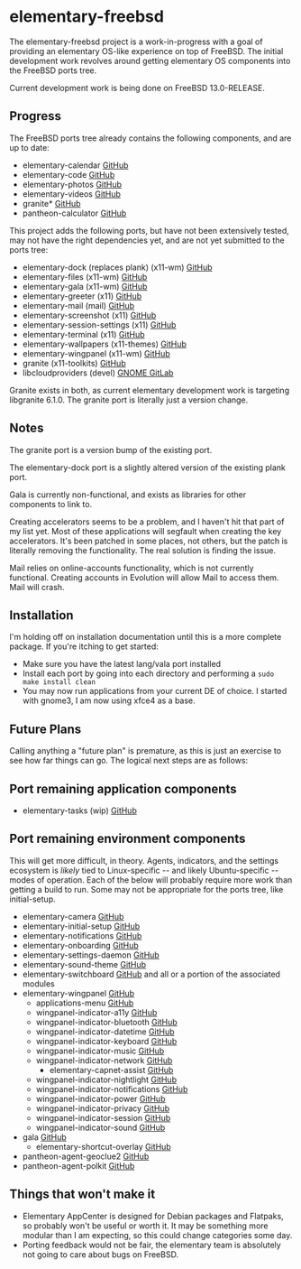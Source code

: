 # elementary-freebsd

The elementary-freebsd project is a work-in-progress with a goal of providing an
elementary OS-like experience on top of FreeBSD. The initial development work
revolves around getting elementary OS components into the FreeBSD ports tree.

Current development work is being done on FreeBSD 13.0-RELEASE.

## Progress

The FreeBSD ports tree already contains the following components, and are up to
date:

* elementary-calendar [GitHub](https://github.com/elementary/calendar)
* elementary-code [GitHub](https://github.com/elementary/code)
* elementary-photos [GitHub](https://github.com/elementary/photos)
* elementary-videos [GitHub](https://github.com/elementary/videos)
* granite* [GitHub](https://github.com/elementary/granite)
* pantheon-calculator [GitHub](https://github.com/elementary/calculator)

This project adds the following ports, but have not been extensively tested,
may not have the right dependencies yet, and are not yet submitted to the ports
tree:

* elementary-dock (replaces plank) (x11-wm) [GitHub](https://github.com/elementary/dock)
* elementary-files (x11-wm) [GitHub](https://github.com/elementary/files)
* elementary-gala (x11-wm) [GitHub](https://github.com/elementary/gala)
* elementary-greeter (x11) [GitHub](https://github.com/elementary/greeter)
* elementary-mail (mail) [GitHub](https://github.com/elementary/mail)
* elementary-screenshot (x11) [GitHub](https://github.com/elementary/screenshot)
* elementary-session-settings (x11) [GitHub](https://github.com/elementary/session-settings)
* elementary-terminal (x11) [GitHub](https://github.com/elementary/terminal)
* elementary-wallpapers (x11-themes) [GitHub](https://github.com/elementary/wallpapers)
* elementary-wingpanel (x11-wm) [GitHub](https://github.com/elementary/wingpanel)
* granite (x11-toolkits) [GitHub](https://github.com/elementary/granite)
* libcloudproviders (devel) [GNOME GitLab](https://gitlab.gnome.org/World/libcloudproviders)

Granite exists in both, as current elementary development work is targeting
libgranite 6.1.0. The granite port is literally just a version change.

## Notes

The granite port is a version bump of the existing port.

The elementary-dock port is a slightly altered version of the existing plank
port.

Gala is currently non-functional, and exists as libraries for other components
to link to.

Creating accelerators seems to be a problem, and I haven't hit that part of my
list yet. Most of these applications will segfault when creating the key
accelerators. It's been patched in some places, not others, but the patch is
literally removing the functionality. The real solution is finding the issue.

Mail relies on online-accounts functionality, which is not currently
functional. Creating accounts in Evolution will allow Mail to access them. Mail
will crash.

## Installation

I'm holding off on installation documentation until this is a more complete
package. If you're itching to get started:

* Make sure you have the latest lang/vala port installed
* Install each port by going into each directory and performing a
  `sudo make install clean`
* You may now run applications from your current DE of choice. I started with
  gnome3, I am now using xfce4 as a base.

## Future Plans

Calling anything a "future plan" is premature, as this is just an exercise to
see how far things can go. The logical next steps are as follows:

## Port remaining application components
* elementary-tasks (wip) [GitHub](https://github.com/elementary/tasks)

## Port remaining environment components

This will get more difficult, in theory. Agents, indicators, and the settings
ecosystem is _likely_ tied to Linux-specific -- and likely Ubuntu-specific --
modes of operation. Each of the below will probably require more work than
getting a build to run. Some may not be appropriate for the ports tree, like
initial-setup.
  * elementary-camera [GitHub](https://github.com/elementary/camera)
  * elementary-initial-setup [GitHub](https://github.com/elementary/initial-setup)
  * elementary-notifications [GitHub](https://github.com/elementary/notifications)
  * elementary-onboarding [GitHub](https://github.com/elementary/onboarding)
  * elementary-settings-daemon [GitHub](https://github.com/elementary/settings-daemon)
  * elementary-sound-theme [GitHub](https://github.com/elementary/sound-theme)
  * elementary-switchboard [GitHub](https://github.com/elementary/switchboard)
    and all or a portion of the associated modules
  * elementary-wingpanel [GitHub](https://github.com/elementary/wingpanel)
    * applications-menu [GitHub](https://github.com/elementary/applications-menu)
    * wingpanel-indicator-a11y [GitHub](https://github.com/elementary/wingpanel-indicator-a11y)
    * wingpanel-indicator-bluetooth [GitHub](https://github.com/elementary/wingpanel-indicator-bluetooth)
    * wingpanel-indicator-datetime [GitHub](https://github.com/elementary/wingpanel-indicator-datetime)
    * wingpanel-indicator-keyboard [GitHub](https://github.com/elementary/wingpanel-indicator-keyboard)
    * wingpanel-indicator-music [GitHub](https://github.com/elementary/wingpanel-indicator-music)
    * wingpanel-indicator-network [GitHub](https://github.com/elementary/wingpanel-indicator-network)
      * elementary-capnet-assist [GitHub](https://github.com/elementary/capnet-assist)
    * wingpanel-indicator-nightlight [GitHub](https://github.com/elementary/wingpanel-indicator-nightlight)
    * wingpanel-indicator-notifications [GitHub](https://github.com/elementary/wingpanel-indicator-notifications)
    * wingpanel-indicator-power [GitHub](https://github.com/elementary/wingpanel-indicator-power)
    * wingpanel-indicator-privacy [GitHub](https://github.com/elementary/wingpanel-indicator-privacy)
    * wingpanel-indicator-session [GitHub](https://github.com/elementary/wingpanel-indicator-session)
    * wingpanel-indicator-sound [GitHub](https://github.com/elementary/wingpanel-indicator-sound)
  * gala [GitHub](https://github.com/elementary/gala)
    * elementary-shortcut-overlay [GitHub](https://github.com/elementary/shortcut-overlay)
  * pantheon-agent-geoclue2 [GitHub](https://github.com/elementary/pantheon-agent-geoclue2)
  * pantheon-agent-polkit [GitHub](https://github.com/elementary/pantheon-agent-polkit)

## Things that won't make it

* Elementary AppCenter is designed for Debian packages and Flatpaks, so
  probably won't be useful or worth it. It may be something more modular than I
  am expecting, so this could change categories some day.
* Porting feedback would not be fair, the elementary team is absolutely not
  going to care about bugs on FreeBSD.
